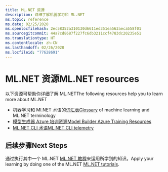 ```yaml
---
title: ML.NET 资源
description: 详细了解机器学习和 ML.NET
ms.topic: reference
ms.date: 02/25/2020
ms.openlocfilehash: 2ec58352a310130d6611ed351ea563aeca558f01
ms.sourcegitcommit: 44a7cd8687f227fc6db3211ccf4783dc20235e51
ms.translationtype: HT
ms.contentlocale: zh-CN
ms.lasthandoff: 02/26/2020
ms.locfileid: "77628691"
---
```

# <a name="mlnet-resources"></a><span data-ttu-id="60733-103">ML.NET 资源</span><span class="sxs-lookup"><span data-stu-id="60733-103">ML.NET resources</span></span>

<span data-ttu-id="60733-104">以下资源可帮助你详细了解 ML.NET</span><span class="sxs-lookup"><span data-stu-id="60733-104">The following resources help you to learn more about ML.NET</span></span>

- <span data-ttu-id="60733-105">机器学习和 Ml.NET 术语的[词汇表](glossary.md)</span><span class="sxs-lookup"><span data-stu-id="60733-105">[Glossary](glossary.md) of machine learning and ML.NET terminology</span></span>
- [<span data-ttu-id="60733-106">模型生成器 Azure 培训资源</span><span class="sxs-lookup"><span data-stu-id="60733-106">Model Builder Azure Training Resources</span></span>](azure-training-concepts-model-builder.md)
- [<span data-ttu-id="60733-107">ML.NET CLI 术语</span><span class="sxs-lookup"><span data-stu-id="60733-107">ML.NET CLI telemetry</span></span>](ml-net-cli-telemetry.md)

## <a name="next-steps"></a><span data-ttu-id="60733-108">后续步骤</span><span class="sxs-lookup"><span data-stu-id="60733-108">Next Steps</span></span>

<span data-ttu-id="60733-109">通过执行其中一个 ML.NET [ML.NET 教程](../tutorials/index.md)来运用所学到的知识。</span><span class="sxs-lookup"><span data-stu-id="60733-109">Apply your learning by doing one of the ML.NET [ML.NET tutorials](../tutorials/index.md).</span></span>
